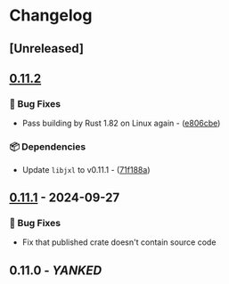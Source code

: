 # Changelog

## [Unreleased]

## [0.11.2](https://github.com/inflation/jpegxl-rs/compare/jpegxl-src-v0.11.1...jpegxl-src-v0.11.2)

### 🐛 Bug Fixes

- Pass building by Rust 1.82 on Linux again - ([e806cbe](https://github.com/inflation/jpegxl-rs/commit/e806cbe57e345a8d4fe0528260cf421a3f6a50e0))

### 📦 Dependencies

- Update `libjxl` to v0.11.1 - ([71f188a](https://github.com/inflation/jpegxl-rs/commit/71f188a331fcbc5c1ec9358ffbcc9e34f6f269c7))

## [0.11.1](https://github.com/inflation/jpegxl-rs/compare/jpegxl-src-v0.10.5...jpegxl-src-v0.11.1) - 2024-09-27

### 🐛 Bug Fixes

- Fix that published crate doesn't contain source code

## 0.11.0 - *YANKED*
